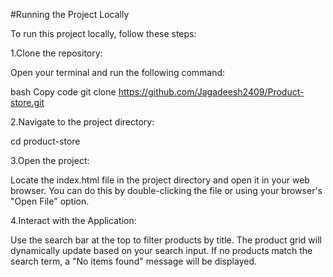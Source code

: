 #Running the Project Locally

To run this project locally, follow these steps:

1.Clone the repository:

Open your terminal and run the following command:

bash
Copy code
git clone https://github.com/Jagadeesh2409/Product-store.git

2.Navigate to the project directory:

cd product-store

3.Open the project:

Locate the index.html file in the project directory and open it in your web browser.
You can do this by double-clicking the file or using your browser's "Open File" option.

4.Interact with the Application:

Use the search bar at the top to filter products by title.
The product grid will dynamically update based on your search input.
If no products match the search term, a "No items found" message will be displayed.
